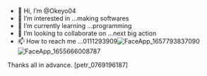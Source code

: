 - 👋 Hi, I’m @Okeyo04
- 👀 I’m interested in ...making softwares
- 🌱 I’m currently learning ...programming 
- 💞️ I’m looking to collaborate on ...next big action 
- 📫 How to reach me ...0111293909![FaceApp_1657793837090](https://user-images.githubusercontent.com/109481321/179420891-c11f3014-6faa-4ed5-8dfc-f884966582f0.jpg)
![FaceApp_1655666008787](https://user-images.githubusercontent.com/109481321/179420900-efcb7a2d-e94f-4dec-9875-2eee6cc99aa6.jpg)


<!---
Okeyo04/Okeyo04 is a ✨ special ✨ repository because its `README.md` (this file) appears on your GitHub profile.
You can click the Preview link to take a look at your changes.
--->
Thanks all in advance. 
[petr_0769196187]
